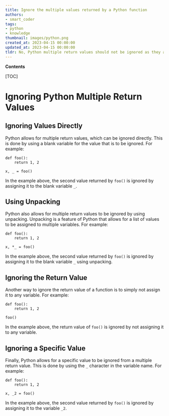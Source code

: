 ```yaml
---
title: Ignore the multiple values returned by a Python function
authors:
- smart_coder
tags:
- python
- knowledge
thumbnail: images/python.png
created_at: 2023-04-15 00:00:00
updated_at: 2023-04-15 00:00:00
tldr: No, Python multiple return values should not be ignored as they are a useful way to return multiple values from a function.
---
```


**Contents**

[TOC]

# Ignoring Python Multiple Return Values

## Ignoring Values Directly
Python allows for multiple return values, which can be ignored directly. This is done by using a blank variable for the value that is to be ignored. For example:

```
def foo():
    return 1, 2

x, _ = foo()
```

In the example above, the second value returned by `foo()` is ignored by assigning it to the blank variable `_`.

## Using Unpacking
Python also allows for multiple return values to be ignored by using unpacking. Unpacking is a feature of Python that allows for a list of values to be assigned to multiple variables. For example:

```
def foo():
    return 1, 2

x, *_ = foo()
```

In the example above, the second value returned by `foo()` is ignored by assigning it to the blank variable `_` using unpacking.

## Ignoring the Return Value
Another way to ignore the return value of a function is to simply not assign it to any variable. For example:

```
def foo():
    return 1, 2

foo()
```

In the example above, the return value of `foo()` is ignored by not assigning it to any variable.

## Ignoring a Specific Value
Finally, Python allows for a specific value to be ignored from a multiple return value. This is done by using the `_` character in the variable name. For example:

```
def foo():
    return 1, 2

x, _2 = foo()
```

In the example above, the second value returned by `foo()` is ignored by assigning it to the variable `_2`.
